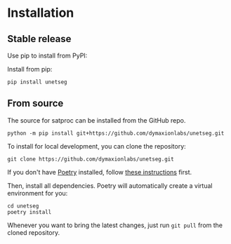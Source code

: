 # Installation

## Stable release

Use pip to install from PyPI:

Install from pip:

```
pip install unetseg
```

## From source

The source for satproc can be installed from the GitHub repo.

```
python -m pip install git+https://github.com/dymaxionlabs/unetseg.git
```

To install for local development, you can clone the repository:

```
git clone https://github.com/dymaxionlabs/unetseg.git
```

If you don't have [Poetry](https://python-poetry.org/) installed, follow 
[these instructions](https://python-poetry.org/docs/master/#installing-with-the-official-installer) first.

Then, install all dependencies. Poetry will automatically create a virtual environment for you:

```
cd unetseg
poetry install
```

Whenever you want to bring the latest changes, just run `git pull` from the
cloned repository.
